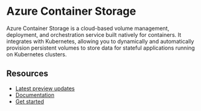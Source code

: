 # Azure Container Storage

Azure Container Storage is a cloud-based volume management, deployment, and orchestration service built natively for containers. It integrates with Kubernetes, allowing you to dynamically and automatically provision persistent volumes to store data for stateful applications running on Kubernetes clusters.


## Resources

- [Latest preview updates](https://aka.ms/AzureContainerStorageTechBlog)
- [Documentation](https://learn.microsoft.com/en-us/azure/storage/container-storage/)
- [Get started](https://learn.microsoft.com/en-us/azure/storage/container-storage/container-storage-aks-quickstart)
